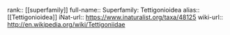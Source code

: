 

rank:: [[superfamily]]
full-name:: Superfamily: Tettigonioidea
alias:: [[Tettigonioidea]]
iNat-url:: https://www.inaturalist.org/taxa/48125
wiki-url:: http://en.wikipedia.org/wiki/Tettigoniidae